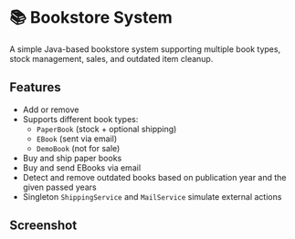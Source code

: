 # 📚 Bookstore System

A simple Java-based bookstore system supporting multiple book types, stock management, sales, and outdated item cleanup.

## Features
- Add or remove
- Supports different book types:
  - `PaperBook` (stock + optional shipping)
  - `EBook` (sent via email)
  - `DemoBook` (not for sale)
- Buy and ship paper books
- Buy and send EBooks via email
- Detect and remove outdated books based on publication year and the given passed years
- Singleton `ShippingService` and `MailService` simulate external actions

## Screenshot
